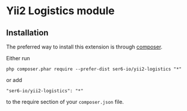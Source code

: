 Yii2 Logistics module
=========

Installation
------------

The preferred way to install this extension is through [composer](https://getcomposer.org/download/).

Either run

```
php composer.phar require --prefer-dist ser6-io/yii2-logistics "*"
```

or add

```
"ser6-io/yii2-logistics": "*"
```

to the require section of your `composer.json` file.


